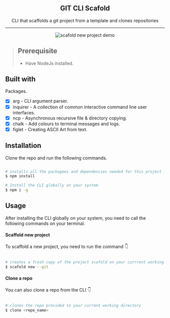 <div align="center">
  <h2>GIT CLI Scafold</h2>
  CLI that scaffolds a git project from a template and clones repositories
</div>

---


<p align="center">
  <img src="https://media.giphy.com/media/BzK5c0Foz4UVrGmArw/source.gif?raw=true" alt="scafold new project demo"/>
</p>


> ## Prerequisite
>
> - Have NodeJs installed.



## Built with


Packages.


- [x] arg - CLI argument parser.
- [X] inquirer - A collection of common interactive command line user interfaces.
- [X] ncp - Asynchronous recursive file & directory copying.
- [X] chalk - Add colours to terminal messages and logs.
- [X] figlet -  Creating ASCII Art from text.

## Installation 

Clone the repo and run the following commands.

```bash

# installs all the packagees and dependencies needed for this project
$ npm install

# Install the CLI globally on your system
$ npm i -g 

```

## Usage

After installing the CLI globally on your system, you need to call the following commands on your terminal.

#### Scaffold new project

To scaffold a new project, you need to run the command 👇

```bash

# creates a fresh copy of the project scafold on your currrent working directory
$ scafold new --git

```

#### Clone a repo

You can also clone a repo from the CLI 👇

```bash

# clones the repo provided to your current working directory
$ clone <repo_name>

```





